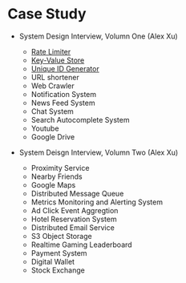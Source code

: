 # Case Study

- System Design Interview, Volumn One (Alex Xu)

    * [Rate Limiter](rate_limiter.md)
    * [Key-Value Store](key_value_store.md)
    * [Unique ID Generator](./uuid_generator.md)
    * URL shortener
    * Web Crawler
    * Notification System
    * News Feed System
    * Chat System
    * Search Autocomplete System
    * Youtube
    * Google Drive

- System Deisgn Interview, Volumn Two (Alex Xu)

    * Proximity Service
    * Nearby Friends
    * Google Maps
    * Distributed Message Queue
    * Metrics Monitoring and Alerting System
    * Ad Click Event Aggregtion
    * Hotel Reservation System
    * Distributed Email Service
    * S3 Object Storage
    * Realtime Gaming Leaderboard
    * Payment System
    * Digital Wallet
    * Stock Exchange